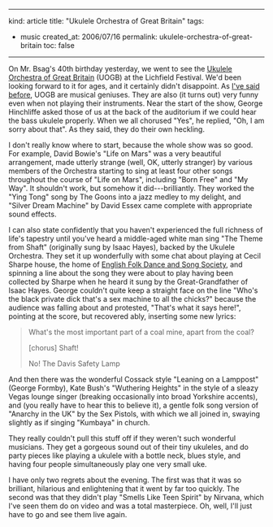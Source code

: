 -----
kind: article
title: "Ukulele Orchestra of Great Britain"
tags:
- music
created_at: 2006/07/16
permalink: ukulele-orchestra-of-great-britain
toc: false
-----

<p>On Mr. Bsag's 40th birthday yesterday, we went to see the <a href="http://ukuleleorchestra.com/main/home.aspx">Ukulele Orchestra of Great Britain</a> (UOGB) at the Lichfield Festival. We'd been looking forward to it for ages, and it certainly didn't disappoint. As <a href="http://www.rousette.org.uk/blog/archives/2006/02/18/the-ukulele-orchestra-of-great-britain-the-secret-of-life/">I've said before</a>, UOGB are musical geniuses. They are also (it turns out) very funny even when not playing their instruments. Near the start of the show, George Hinchliffe asked those of us at the back of the auditorium if we could hear the bass ukulele properly. When we all chorused "Yes", he replied, "Oh, I am sorry about that". As they said, they do their own heckling.</p>

<p>I don't really know where to start, because the whole show was so good. For example, David Bowie's "Life on Mars" was a very beautiful arrangement, made utterly strange (well, OK, utterly stranger) by various members of the Orchestra starting to sing at least four other songs throughout the course of "Life on Mars", including "Born Free" and "My Way". It shouldn't work, but somehow it did---brilliantly. They worked the "Ying Tong" song by The Goons into a jazz medley to my delight, and "Silver Dream Machine" by David Essex came complete with appropriate sound effects.</p>

<p>I can also state confidently that you haven't experienced the full richness of life's tapestry until you've heard a middle-aged white man sing "The Theme from Shaft" (originally sung by Isaac Hayes), backed by the Ukulele Orchestra. They set it up wonderfully with some chat about playing at Cecil Sharpe house, the home of <a href="http://www.efdss.org/">English Folk Dance and Song Society</a>, and spinning a line about the song they were about to play having been collected by Sharpe when he heard it sung by the Great-Grandfather of Isaac Hayes. George couldn't quite keep a straight face on the line "Who's the black private dick that's a sex machine to all the chicks?" because the audience was falling about and protested, "That's what it says here!", pointing at the score, but recovered ably, inserting some new lyrics:</p>

<blockquote>
  <p>What's the most important part of a coal mine, apart from the coal?</p>

<p>[chorus] Shaft!</p>

<p>No! The Davis Safety Lamp</p>
</blockquote>

<p>And then there was the wonderful Cossack style "Leaning on a Lamppost" (George Formby), Kate Bush's "Wuthering Heights" in the style of a sleazy Vegas lounge singer (breaking occasionally into broad Yorkshire accents), and (you really have to hear this to believe it), a gentle folk song version of "Anarchy in the UK" by the Sex Pistols, with which we all joined in, swaying slightly as if singing "Kumbaya" in church.</p>

<p>They really couldn't pull this stuff off if they weren't such wonderful musicians. They get a gorgeous sound out of their tiny ukuleles, and do party pieces like playing a ukulele with a bottle neck, blues style, and having four people simultaneously play one very small uke.</p>

<p>I have only two regrets about the evening. The first was that it was so brilliant, hilarious and enlightening that it went by far too quickly. The second was that they didn't play "Smells Like Teen Spirit" by Nirvana, which I've seen them do on video and was a total masterpiece. Oh, well, I'll just have to go and see them live again.</p>



